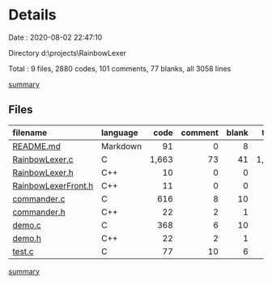 # Details

Date : 2020-08-02 22:47:10

Directory d:\projects\RainbowLexer

Total : 9 files,  2880 codes, 101 comments, 77 blanks, all 3058 lines

[summary](results.md)

## Files
| filename | language | code | comment | blank | total |
| :--- | :--- | ---: | ---: | ---: | ---: |
| [README.md](/README.md) | Markdown | 91 | 0 | 8 | 99 |
| [RainbowLexer.c](/RainbowLexer.c) | C | 1,663 | 73 | 41 | 1,777 |
| [RainbowLexer.h](/RainbowLexer.h) | C++ | 10 | 0 | 0 | 10 |
| [RainbowLexerFront.h](/RainbowLexerFront.h) | C++ | 11 | 0 | 0 | 11 |
| [commander.c](/commander.c) | C | 616 | 8 | 10 | 634 |
| [commander.h](/commander.h) | C++ | 22 | 2 | 1 | 25 |
| [demo.c](/demo.c) | C | 368 | 6 | 10 | 384 |
| [demo.h](/demo.h) | C++ | 22 | 2 | 1 | 25 |
| [test.c](/test.c) | C | 77 | 10 | 6 | 93 |

[summary](results.md)